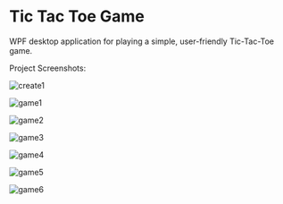 # Tic Tac Toe Game

WPF desktop application for playing a simple, user-friendly Tic-Tac-Toe game.

Project Screenshots:

![create1](https://user-images.githubusercontent.com/46372998/177851160-72739174-9a72-4233-bd9e-d659bd2101ed.PNG)

![game1](https://user-images.githubusercontent.com/46372998/177851166-bb83e6d2-d502-4f72-bfd7-38e9d00af8f6.PNG)

![game2](https://user-images.githubusercontent.com/46372998/177851173-725a7084-35de-4af3-b330-11ce4ffb39cb.PNG)

![game3](https://user-images.githubusercontent.com/46372998/177851187-a5674fad-9af0-447f-972f-f61d765a0a8a.PNG)

![game4](https://user-images.githubusercontent.com/46372998/177851280-63d8d0ab-173a-4878-a23b-dc3cbe1ae42c.PNG)

![game5](https://user-images.githubusercontent.com/46372998/177851296-0dff308a-c467-4b7b-9f7b-97b2c81af9d4.PNG)

![game6](https://user-images.githubusercontent.com/46372998/177851306-0aef131f-78af-4250-93d5-df1c2dcf47ce.PNG)

